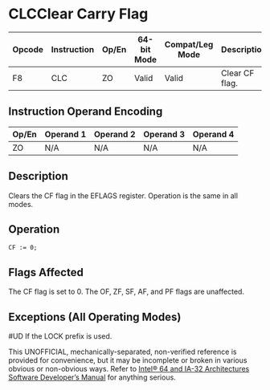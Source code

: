 # CLC**Clear Carry Flag**

| Opcode | Instruction | Op/En | 64-bit Mode | Compat/Leg Mode | Description    |
| ------ | ----------- | ----- | ----------- | --------------- | -------------- |
| F8     | CLC         | ZO    | Valid       | Valid           | Clear CF flag. |

## Instruction Operand Encoding

| Op/En | Operand 1 | Operand 2 | Operand 3 | Operand 4 |
| ----- | --------- | --------- | --------- | --------- |
| ZO    | N/A       | N/A       | N/A       | N/A       |

## Description

Clears the CF flag in the EFLAGS register. Operation is the same in all modes.

## Operation

```
CF := 0;

```

## Flags Affected

The CF flag is set to 0. The OF, ZF, SF, AF, and PF flags are unaffected.

## Exceptions (All Operating Modes)

#​​​UD If the LOCK prefix is used.

This UNOFFICIAL, mechanically-separated, non-verified reference is provided for convenience, but it may be
incomplete or broken in various obvious or non-obvious
ways. Refer to [Intel® 64 and IA-32 Architectures Software Developer’s Manual](https://software.intel.com/en-us/download/intel-64-and-ia-32-architectures-sdm-combined-volumes-1-2a-2b-2c-2d-3a-3b-3c-3d-and-4) for anything serious.
